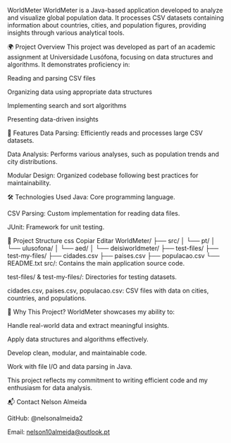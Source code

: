 
WorldMeter
WorldMeter is a Java-based application developed to analyze and visualize global population data. It processes CSV datasets containing information about countries, cities, and population figures, providing insights through various analytical tools.

🌍 Project Overview
This project was developed as part of an academic assignment at Universidade Lusófona, focusing on data structures and algorithms. It demonstrates proficiency in:

Reading and parsing CSV files

Organizing data using appropriate data structures

Implementing search and sort algorithms

Presenting data-driven insights

🔧 Features
Data Parsing: Efficiently reads and processes large CSV datasets.

Data Analysis: Performs various analyses, such as population trends and city distributions.

Modular Design: Organized codebase following best practices for maintainability.

🛠️ Technologies Used
Java: Core programming language.

CSV Parsing: Custom implementation for reading data files.

JUnit: Framework for unit testing.

📁 Project Structure
css
Copiar
Editar
WorldMeter/
├── src/
│   └── pt/
│       └── ulusofona/
│           └── aed/
│               └── deisiworldmeter/
├── test-files/
├── test-my-files/
├── cidades.csv
├── paises.csv
├── populacao.csv
└── README.txt
src/: Contains the main application source code.

test-files/ & test-my-files/: Directories for testing datasets.

cidades.csv, paises.csv, populacao.csv: CSV files with data on cities, countries, and populations.

🎯 Why This Project?
WorldMeter showcases my ability to:

Handle real-world data and extract meaningful insights.

Apply data structures and algorithms effectively.

Develop clean, modular, and maintainable code.

Work with file I/O and data parsing in Java.

This project reflects my commitment to writing efficient code and my enthusiasm for data analysis.

📬 Contact
Nelson Almeida

GitHub: @nelsonalmeida2

Email: nelson10almeida@outlook.pt
